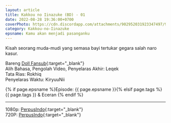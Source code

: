 ```yaml
---
layout: article
title: Kakkou no Iinazuke (BD) - 01
date: 2022-08-28 19:36:00+0700
coverPhoto: https://cdn.discordapp.com/attachments/902952031923347497/968498701163175967/unknown.png
category: Kakkou-no-Iinazuke
epsname: Kamu akan menjadi pasanganku
---
```


Kisah seorang muda-mudi yang semasa bayi tertukar gegara salah naro kasur.

Bareng [Doll Fansub](https://www.perpusindo.info/user/Leqek){:target="_blank"}
<br>
Alih Bahasa, Pengolah Video, Penyelaras Akhir: Leqek
<br>
Tata Rias: Rokhiq
<br>
Penyelaras Waktu: KiryuuNii

{% if page.epsname %}Episode: {{ page.epsname }}{% elsif page.tags %}{{ page.tags }} & Eceran {% endif %}

---
1080p: [PerpusIndo](https://www.perpusindo.info/berkas/37pzoUil){:target="_blank"}<br>
720P: [PerpusIndo](https://www.perpusindo.info/berkas/lULVwllR){:target="_blank"}
